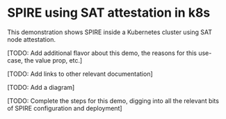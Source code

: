 # SPIRE using SAT attestation in k8s

This demonstration shows SPIRE inside a Kubernetes cluster using SAT node
attestation.

[TODO: Add additional flavor about this demo, the reasons for this use-case,
the value prop, etc.]

[TODO: Add links to other relevant documentation]

[TODO: Add a diagram]

[TODO: Complete the steps for this demo, digging into all the relevant bits
of SPIRE configuration and deployment]
